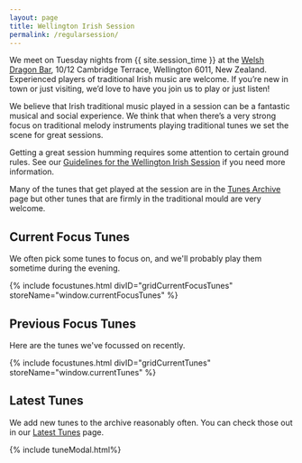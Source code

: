 ```yaml
---
layout: page
title: Wellington Irish Session
permalink: /regularsession/
---
```


We meet on Tuesday nights from {{ site.session_time }} at the <a href="/dragon/">Welsh Dragon Bar</a>, 10/12 Cambridge Terrace, Wellington 6011, New Zealand. Experienced players of traditional Irish music are welcome. If you’re new in town or just visiting, we’d love to have you join us to play or just listen!

We believe that Irish traditional music played in a session can be a fantastic musical and social experience. We think that when there’s a very strong focus on traditional melody instruments playing traditional tunes we set the scene for great sessions.

Getting a great session humming requires some attention to certain ground rules. See our <a href="/regularguidelines/">Guidelines for the Wellington Irish Session</a> if you need more information.

Many of the tunes that get played at the session are in the <a href="/tunes_archive/">Tunes Archive</a> page but other tunes that are firmly in the traditional mould are very welcome.

<script src="/js/build_grid_focustunes.js"></script>

## Current Focus Tunes

We often pick some tunes to focus on, and we'll probably play them sometime during the evening.

<script>
window.currentFocusTunes =  {
    {% assign focustunecount = 4 %}
    {% assign sortedtunes = site.tunes | sort: 'regtuneoftheweek' | reverse %}
    {% assign tune_count = 0 %}
    {% assign tuneID = 1 %}
    {% for tune in sortedtunes %}
    {% if tune_count < focustunecount %}
    "{{ tuneID }}": {
        "title": "{{ tune.title | xml_escape }}",
        "tuneID": "{{ tuneID }}",
        "key": "{{ tune.key | xml_escape }}",
        "rhythm": "{{ tune.rhythm | xml_escape }}",
        "url": "{{ tune.url | xml_escape }}",
        "mp3": "{{ site.mp3_host | append: tune.mp3_file | xml_escape }}",
        "mp3_source": "{{ tune.mp3_source | strip_html | xml_escape }}",
        "repeats": "{{ tune.repeats }}",
        "parts": "{{ tune.parts }}",
        "abc": {{ tune.abc | jsonify }}
    },
    {% endif %}
    {% assign tune_count = tune_count | plus: 1 %}
    {% assign tuneID = tuneID | plus: 1 %}
    {% endfor %}
};
</script>

{% include focustunes.html divID="gridCurrentFocusTunes" storeName="window.currentFocusTunes" %}

## Previous Focus Tunes

Here are the tunes we've focussed on recently.

<script>
window.currentTunes = {
    {% assign sortedtunes = site.tunes | sort: 'regtuneoftheweek' | reverse %}
    {% assign tuneID = 1 %}
    {% for tune in sortedtunes %}
    {% if tune.regtuneoftheweek %}
        "{{ tuneID }}": {
            "title": "{{ tune.title | xml_escape }}",
            "tuneID": "{{ tuneID }}",
            "key": "{{ tune.key | xml_escape }}",
            "rhythm": "{{ tune.rhythm | xml_escape }}",
            "url": "{{ tune.url | xml_escape }}",
            "mp3": "{{ site.mp3_host | append: tune.mp3_file | xml_escape }}",
            "mp3_source": "{{ tune.mp3_source | strip_html | xml_escape }}",
            "repeats": "{{ tune.repeats }}",
            "parts": "{{ tune.parts }}",
            "abc": {{ tune.abc | jsonify }}
        },
    {% endif %}
    {% assign tuneID = tuneID | plus: 1 %}
    {% endfor %}
};

</script>

{% include focustunes.html divID="gridCurrentTunes" storeName="window.currentTunes" %}

Latest Tunes
------------

We add new tunes to the archive reasonably often. You can check those out in our <a href="/latest/">Latest Tunes</a> page.

{% include tuneModal.html%}

<script>
document.addEventListener("DOMContentLoaded", function (event) {
    pageAudioPlayer.innerHTML = audioPlayer.createAudioPlayer();
});
</script>
